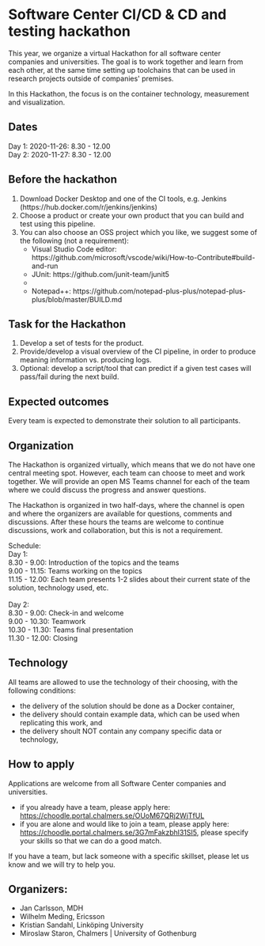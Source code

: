# Software Center CI/CD & CD and testing hackathon

This year, we organize a virtual Hackathon for all software center companies and universities. The goal is to work together and learn from each other, at the same time setting up toolchains that can be used in research projects outside of companies' premises. 

In this Hackathon, the focus is on the container technology, measurement and visualization. 

## Dates
Day 1: 2020-11-26: 8.30 - 12.00 <br/>
Day 2: 2020-11-27: 8.30 - 12.00

## Before the hackathon
<ol>
  <li>Download Docker Desktop and one of the CI tools, e.g. Jenkins (https://hub.docker.com/r/jenkins/jenkins) </li>
  <li>Choose a product or create your own product that you can build and test using this pipeline.</li>
  <li>You can also choose an OSS project which you like, we suggest some of the following (not a requirement):
    <ul>
      <li>Visual Studio Code editor: https://github.com/microsoft/vscode/wiki/How-to-Contribute#build-and-run</li>
      <li>JUnit: https://github.com/junit-team/junit5<li/>
      <li>Notepad++: https://github.com/notepad-plus-plus/notepad-plus-plus/blob/master/BUILD.md</li>
    </ul>
  </li>
</ol>

## Task for the Hackathon
<ol>  
  <li>Develop a set of tests for the product.</li>
  <li>Provide/develop a visual overview of the CI pipeline, in order to produce meaning information vs. producing logs.</li>
  <li>Optional: develop a script/tool that can predict if a given test cases will pass/fail during the next build.</li>
</ol>

## Expected outcomes
Every team is expected to demonstrate their solution to all participants. 

## Organization
The Hackathon is organized virtually, which means that we do not have one central meeting spot. However, each team can choose to meet and work together. We will provide an open MS Teams channel for each of the team where we could discuss the progress and answer questions. 

The Hackathon is organized in two half-days, where the channel is open and where the organizers are available for questions, comments and discussions. After these hours the teams are welcome to continue discussions, work and collaboration, but this is not a requirement. 

Schedule: <br/>
Day 1: <br/>
8.30 - 9.00: Introduction of the topics and the teams <br/>
9.00 - 11.15: Teams working on the topics <br/>
11.15 - 12.00: Each team presents 1-2 slides about their current state of the solution, technology used, etc. <br/>
<br/>
Day 2: <br/>
8.30 - 9.00: Check-in and welcome <br/>
9.00 - 10.30: Teamwork <br/>
10.30 - 11.30: Teams final presentation <br/>
11.30 - 12.00: Closing <br/>

## Technology
All teams are allowed to use the technology of their choosing, with the following conditions:
* the delivery of the solution should be done as a Docker container,
* the delivery should contain example data, which can be used when replicating this work, and
* the delivery shoult NOT contain any company specific data or technology, 

## How to apply
Applications are welcome from all Software Center companies and universities. 
* if you already have a team, please apply here: https://choodle.portal.chalmers.se/OUoM67QRj2WjTfUL
* if you are alone and would like to join a team, please apply here: https://choodle.portal.chalmers.se/3G7mFakzbhl31SI5, please specify your skills so that we can do a good match. 

If you have a team, but lack someone with a specific skillset, please let us know and we will try to help you. 

## Organizers:
* Jan Carlsson, MDH
* Wilhelm Meding, Ericsson
* Kristian Sandahl, Linköping University
* Miroslaw Staron, Chalmers | University of Gothenburg

